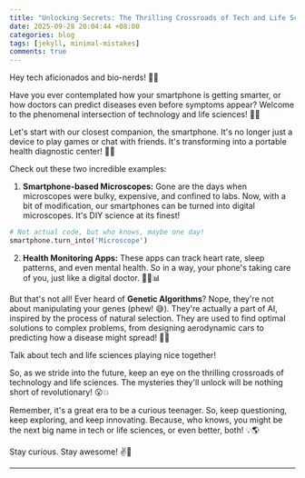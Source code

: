 ```yaml
---
title: "Unlocking Secrets: The Thrilling Crossroads of Tech and Life Sciences!"
date: 2025-09-28 20:04:44 +08:00
categories: blog
tags: [jekyll, minimal-mistakes]
comments: true
---
```


Hey tech aficionados and bio-nerds! 🚀🧪

Have you ever contemplated how your smartphone is getting smarter, or how doctors can predict diseases even before symptoms appear? Welcome to the phenomenal intersection of technology and life sciences! 🎯🔬

Let's start with our closest companion, the smartphone. It's no longer just a device to play games or chat with friends. It's transforming into a portable health diagnostic center! 🤯📱

Check out these two incredible examples:
1. **Smartphone-based Microscopes:** Gone are the days when microscopes were bulky, expensive, and confined to labs. Now, with a bit of modification, our smartphones can be turned into digital microscopes. It's DIY science at its finest! 

```python
# Not actual code, but who knows, maybe one day!
smartphone.turn_into('Microscope')
```
2. **Health Monitoring Apps:** These apps can track heart rate, sleep patterns, and even mental health. So in a way, your phone's taking care of you, just like a digital doctor. 👩‍⚕️📊

But that's not all! Ever heard of **Genetic Algorithms**? Nope, they're not about manipulating your genes (phew! 😅). They're actually a part of AI, inspired by the process of natural selection. They are used to find optimal solutions to complex problems, from designing aerodynamic cars to predicting how a disease might spread! 🧬🚗

Talk about tech and life sciences playing nice together! 

So, as we stride into the future, keep an eye on the thrilling crossroads of technology and life sciences. The mysteries they'll unlock will be nothing short of revolutionary! 😮💥

Remember, it's a great era to be a curious teenager. So, keep questioning, keep exploring, and keep innovating. Because, who knows, you might be the next big name in tech or life sciences, or even better, both! 💡🌎

Stay curious. Stay awesome! ✌️🚀

---

